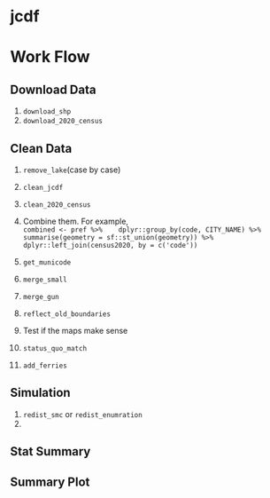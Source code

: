 # jcdf

# Work Flow

## Download Data   
1. `download_shp`
2. `download_2020_census`

## Clean Data 
1. `remove_lake`(case by case)
2. `clean_jcdf`
3. `clean_2020_census`
4. Combine them. For example,   
   `combined <- pref %>%   
               dplyr::group_by(code, CITY_NAME) %>%  
               summarise(geometry = sf::st_union(geometry)) %>%  
               dplyr::left_join(census2020, by = c('code'))`
               
5. `get_municode`
6. `merge_small`
7. `merge_gun`
8. `reflect_old_boundaries`
9. Test if the maps make sense
10. `status_quo_match`
11. `add_ferries`

## Simulation
1. `redist_smc` or `redist_enumration`
2. 

## Stat Summary

## Summary Plot
